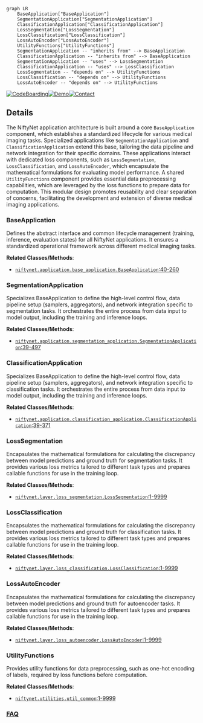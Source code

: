 ```mermaid
graph LR
    BaseApplication["BaseApplication"]
    SegmentationApplication["SegmentationApplication"]
    ClassificationApplication["ClassificationApplication"]
    LossSegmentation["LossSegmentation"]
    LossClassification["LossClassification"]
    LossAutoEncoder["LossAutoEncoder"]
    UtilityFunctions["UtilityFunctions"]
    SegmentationApplication -- "inherits from" --> BaseApplication
    ClassificationApplication -- "inherits from" --> BaseApplication
    SegmentationApplication -- "uses" --> LossSegmentation
    ClassificationApplication -- "uses" --> LossClassification
    LossSegmentation -- "depends on" --> UtilityFunctions
    LossClassification -- "depends on" --> UtilityFunctions
    LossAutoEncoder -- "depends on" --> UtilityFunctions
```

[![CodeBoarding](https://img.shields.io/badge/Generated%20by-CodeBoarding-9cf?style=flat-square)](https://github.com/CodeBoarding/GeneratedOnBoardings)[![Demo](https://img.shields.io/badge/Try%20our-Demo-blue?style=flat-square)](https://www.codeboarding.org/demo)[![Contact](https://img.shields.io/badge/Contact%20us%20-%20contact@codeboarding.org-lightgrey?style=flat-square)](mailto:contact@codeboarding.org)

## Details

The NiftyNet application architecture is built around a core `BaseApplication` component, which establishes a standardized lifecycle for various medical imaging tasks. Specialized applications like `SegmentationApplication` and `ClassificationApplication` extend this base, tailoring the data pipeline and network integration for their specific domains. These applications interact with dedicated loss components, such as `LossSegmentation`, `LossClassification`, and `LossAutoEncoder`, which encapsulate the mathematical formulations for evaluating model performance. A shared `UtilityFunctions` component provides essential data preprocessing capabilities, which are leveraged by the loss functions to prepare data for computation. This modular design promotes reusability and clear separation of concerns, facilitating the development and extension of diverse medical imaging applications.

### BaseApplication
Defines the abstract interface and common lifecycle management (training, inference, evaluation states) for all NiftyNet applications. It ensures a standardized operational framework across different medical imaging tasks.


**Related Classes/Methods**:

- <a href="https://github.com/NifTK/NiftyNet/blob/dev/niftynet/application/base_application.py#L40-L260" target="_blank" rel="noopener noreferrer">`niftynet.application.base_application.BaseApplication`:40-260</a>


### SegmentationApplication
Specializes BaseApplication to define the high-level control flow, data pipeline setup (samplers, aggregators), and network integration specific to segmentation tasks. It orchestrates the entire process from data input to model output, including the training and inference loops.


**Related Classes/Methods**:

- <a href="https://github.com/NifTK/NiftyNet/blob/dev/niftynet/application/segmentation_application.py#L39-L497" target="_blank" rel="noopener noreferrer">`niftynet.application.segmentation_application.SegmentationApplication`:39-497</a>


### ClassificationApplication
Specializes BaseApplication to define the high-level control flow, data pipeline setup (samplers, aggregators), and network integration specific to classification tasks. It orchestrates the entire process from data input to model output, including the training and inference loops.


**Related Classes/Methods**:

- <a href="https://github.com/NifTK/NiftyNet/blob/dev/niftynet/application/classification_application.py#L39-L371" target="_blank" rel="noopener noreferrer">`niftynet.application.classification_application.ClassificationApplication`:39-371</a>


### LossSegmentation
Encapsulates the mathematical formulations for calculating the discrepancy between model predictions and ground truth for segmentation tasks. It provides various loss metrics tailored to different task types and prepares callable functions for use in the training loop.


**Related Classes/Methods**:

- <a href="https://github.com/NifTK/NiftyNet/blob/dev/niftynet/layer/loss_segmentation.py#L1-L9999" target="_blank" rel="noopener noreferrer">`niftynet.layer.loss_segmentation.LossSegmentation`:1-9999</a>


### LossClassification
Encapsulates the mathematical formulations for calculating the discrepancy between model predictions and ground truth for classification tasks. It provides various loss metrics tailored to different task types and prepares callable functions for use in the training loop.


**Related Classes/Methods**:

- <a href="https://github.com/NifTK/NiftyNet/blob/dev/niftynet/layer/loss_classification.py#L1-L9999" target="_blank" rel="noopener noreferrer">`niftynet.layer.loss_classification.LossClassification`:1-9999</a>


### LossAutoEncoder
Encapsulates the mathematical formulations for calculating the discrepancy between model predictions and ground truth for autoencoder tasks. It provides various loss metrics tailored to different task types and prepares callable functions for use in the training loop.


**Related Classes/Methods**:

- <a href="https://github.com/NifTK/NiftyNet/blob/dev/niftynet/layer/loss_autoencoder.py#L1-L9999" target="_blank" rel="noopener noreferrer">`niftynet.layer.loss_autoencoder.LossAutoEncoder`:1-9999</a>


### UtilityFunctions
Provides utility functions for data preprocessing, such as one-hot encoding of labels, required by loss functions before computation.


**Related Classes/Methods**:

- <a href="https://github.com/NifTK/NiftyNet/blob/dev/niftynet/utilities/util_common.py#L1-L9999" target="_blank" rel="noopener noreferrer">`niftynet.utilities.util_common`:1-9999</a>




### [FAQ](https://github.com/CodeBoarding/GeneratedOnBoardings/tree/main?tab=readme-ov-file#faq)